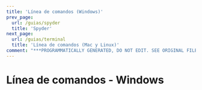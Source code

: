 ```yaml
---
title: 'Línea de comandos (Windows)'
prev_page:
  url: /guias/spyder
  title: 'Spyder'
next_page:
  url: /guias/terminal
  title: 'Línea de comandos (Mac y Linux)'
comment: "***PROGRAMMATICALLY GENERATED, DO NOT EDIT. SEE ORIGINAL FILES IN /content***"
---
```

# Línea de comandos - Windows





